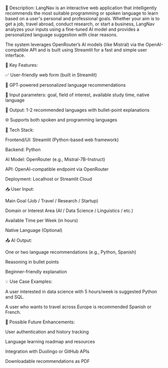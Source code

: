 🧠 Description:
LangNav is an interactive web application that intelligently recommends the most suitable programming or spoken language to learn based on a user's personal and professional goals. Whether your aim is to get a job, travel abroad, conduct research, or start a business, LangNav analyzes your inputs using a fine-tuned AI model and provides a personalized language suggestion with clear reasons.

The system leverages OpenRouter’s AI models (like Mistral) via the OpenAI-compatible API and is built using Streamlit for a fast and simple user interface.

🎯 Key Features:

✅ User-friendly web form (built in Streamlit)

🤖 GPT-powered personalized language recommendations

🧭 Input parameters: goal, field of interest, available study time, native language

💬 Output: 1-2 recommended languages with bullet-point explanations

🌐 Supports both spoken and programming languages


🔧 Tech Stack:

Frontend/UI: Streamlit (Python-based web framework)

Backend: Python

AI Model: OpenRouter (e.g., Mistral-7B-Instruct)

API: OpenAI-compatible endpoint via OpenRouter

Deployment: Localhost or Streamlit Cloud


📥 User Input:

Main Goal (Job / Travel / Research / Startup)

Domain or Interest Area (AI / Data Science / Linguistics / etc.)

Available Time per Week (in hours)

Native Language (Optional)


📤 AI Output:

One or two language recommendations (e.g., Python, Spanish)

Reasoning in bullet points

Beginner-friendly explanation


💡 Use Case Examples:

A user interested in data science with 5 hours/week is suggested Python and SQL.

A user who wants to travel across Europe is recommended Spanish or French.


🧩 Possible Future Enhancements:

User authentication and history tracking

Language learning roadmap and resources

Integration with Duolingo or GitHub APIs

Downloadable recommendations as PDF
